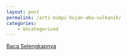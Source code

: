 ```yaml
---
layout: post
permalink: /arti-mimpi-hujan-abu-vulkanik/
categories:
    - Uncategorized
---
```


[Baca Selengkapnya](/01)